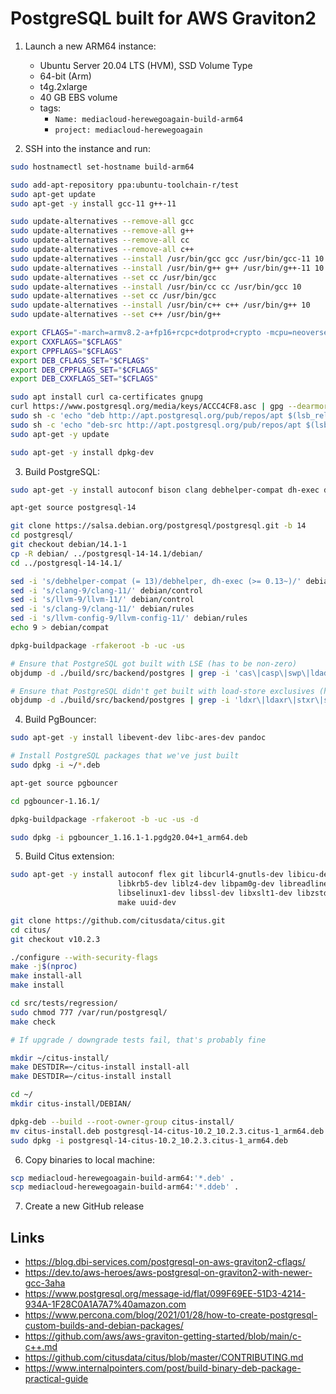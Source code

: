 # PostgreSQL built for AWS Graviton2

1. Launch a new ARM64 instance:
    * Ubuntu Server 20.04 LTS (HVM), SSD Volume Type
    * 64-bit (Arm)
    * t4g.2xlarge
    * 40 GB EBS volume
    * tags:
        * `Name: mediacloud-herewegoagain-build-arm64`
        * `project: mediacloud-herewegoagain`

2. SSH into the instance and run:

```bash
sudo hostnamectl set-hostname build-arm64

sudo add-apt-repository ppa:ubuntu-toolchain-r/test
sudo apt-get update
sudo apt-get -y install gcc-11 g++-11

sudo update-alternatives --remove-all gcc
sudo update-alternatives --remove-all g++
sudo update-alternatives --remove-all cc
sudo update-alternatives --remove-all c++
sudo update-alternatives --install /usr/bin/gcc gcc /usr/bin/gcc-11 10
sudo update-alternatives --install /usr/bin/g++ g++ /usr/bin/g++-11 10
sudo update-alternatives --set cc /usr/bin/gcc
sudo update-alternatives --install /usr/bin/cc cc /usr/bin/gcc 10
sudo update-alternatives --set cc /usr/bin/gcc
sudo update-alternatives --install /usr/bin/c++ c++ /usr/bin/g++ 10
sudo update-alternatives --set c++ /usr/bin/g++

export CFLAGS="-march=armv8.2-a+fp16+rcpc+dotprod+crypto -mcpu=neoverse-n1 -fsigned-char"
export CXXFLAGS="$CFLAGS"
export CPPFLAGS="$CFLAGS"
export DEB_CFLAGS_SET="$CFLAGS"
export DEB_CPPFLAGS_SET="$CFLAGS"
export DEB_CXXFLAGS_SET="$CFLAGS"

sudo apt install curl ca-certificates gnupg
curl https://www.postgresql.org/media/keys/ACCC4CF8.asc | gpg --dearmor | sudo tee /etc/apt/trusted.gpg.d/apt.postgresql.org.gpg >/dev/null
sudo sh -c 'echo "deb http://apt.postgresql.org/pub/repos/apt $(lsb_release -cs)-pgdg main" > /etc/apt/sources.list.d/pgdg.list'
sudo sh -c 'echo "deb-src http://apt.postgresql.org/pub/repos/apt $(lsb_release -cs)-pgdg main" > /etc/apt/sources.list.d/pgdg.list'
sudo apt-get -y update

sudo apt-get -y install dpkg-dev
```

3. Build PostgreSQL:

```bash
sudo apt-get -y install autoconf bison clang debhelper-compat dh-exec docbook-xml docbook-xsl flex gdb gettext libicu-dev libio-pty-perl libipc-run-perl libkrb5-dev libldap2-dev liblz4-dev libpam0g-dev libpam-dev libperl-dev libreadline-dev libselinux1-dev libssl-dev libsystemd-dev libxml2-dev libxml2-utils libxslt1-dev llvm-dev pkg-config postgresql-common python3-dev systemtap-sdt-dev tcl-dev uuid-dev xsltproc zlib1g-dev libz-dev clang-11 llvm-11-dev

apt-get source postgresql-14

git clone https://salsa.debian.org/postgresql/postgresql.git -b 14
cd postgresql/
git checkout debian/14.1-1
cp -R debian/ ../postgresql-14-14.1/debian/
cd ../postgresql-14-14.1/

sed -i 's/debhelper-compat (= 13)/debhelper, dh-exec (>= 0.13~)/' debian/control
sed -i 's/clang-9/clang-11/' debian/control
sed -i 's/llvm-9/llvm-11/' debian/control
sed -i 's/clang-9/clang-11/' debian/rules
sed -i 's/llvm-config-9/llvm-config-11/' debian/rules
echo 9 > debian/compat

dpkg-buildpackage -rfakeroot -b -uc -us

# Ensure that PostgreSQL got built with LSE (has to be non-zero)
objdump -d ./build/src/backend/postgres | grep -i 'cas\|casp\|swp\|ldadd\|stadd\|ldclr\|stclr\|ldeor\|steor\|ldset\|stset\|ldsmax\|stsmax\|ldsmin\|stsmin\|ldumax\|stumax\|ldumin\|stumin' | wc -l

# Ensure that PostgreSQL didn't get built with load-store exclusives (has to be zero)
objdump -d ./build/src/backend/postgres | grep -i 'ldxr\|ldaxr\|stxr\|stlxr' | wc -l
```

4. Build PgBouncer:

```bash
sudo apt-get -y install libevent-dev libc-ares-dev pandoc

# Install PostgreSQL packages that we've just built
sudo dpkg -i ~/*.deb

apt-get source pgbouncer

cd pgbouncer-1.16.1/

dpkg-buildpackage -rfakeroot -b -uc -us -d

sudo dpkg -i pgbouncer_1.16.1-1.pgdg20.04+1_arm64.deb
```


5. Build Citus extension:

```bash
sudo apt-get -y install autoconf flex git libcurl4-gnutls-dev libicu-dev \
                        libkrb5-dev liblz4-dev libpam0g-dev libreadline-dev \
                        libselinux1-dev libssl-dev libxslt1-dev libzstd-dev \
                        make uuid-dev

git clone https://github.com/citusdata/citus.git
cd citus/
git checkout v10.2.3

./configure --with-security-flags
make -j$(nproc)
make install-all
make install

cd src/tests/regression/
sudo chmod 777 /var/run/postgresql/
make check

# If upgrade / downgrade tests fail, that's probably fine

mkdir ~/citus-install/
make DESTDIR=~/citus-install install-all
make DESTDIR=~/citus-install install

cd ~/
mkdir citus-install/DEBIAN/

dpkg-deb --build --root-owner-group citus-install/
mv citus-install.deb postgresql-14-citus-10.2_10.2.3.citus-1_arm64.deb
sudo dpkg -i postgresql-14-citus-10.2_10.2.3.citus-1_arm64.deb
```


6. Copy binaries to local machine:

```bash
scp mediacloud-herewegoagain-build-arm64:'*.deb' .
scp mediacloud-herewegoagain-build-arm64:'*.ddeb' .
```


7. Create a new GitHub release



## Links

* https://blog.dbi-services.com/postgresql-on-aws-graviton2-cflags/
* https://dev.to/aws-heroes/aws-postgresql-on-graviton2-with-newer-gcc-3aha
* https://www.postgresql.org/message-id/flat/099F69EE-51D3-4214-934A-1F28C0A1A7A7%40amazon.com
* https://www.percona.com/blog/2021/01/28/how-to-create-postgresql-custom-builds-and-debian-packages/
* https://github.com/aws/aws-graviton-getting-started/blob/main/c-c++.md
* https://github.com/citusdata/citus/blob/master/CONTRIBUTING.md
* https://www.internalpointers.com/post/build-binary-deb-package-practical-guide
